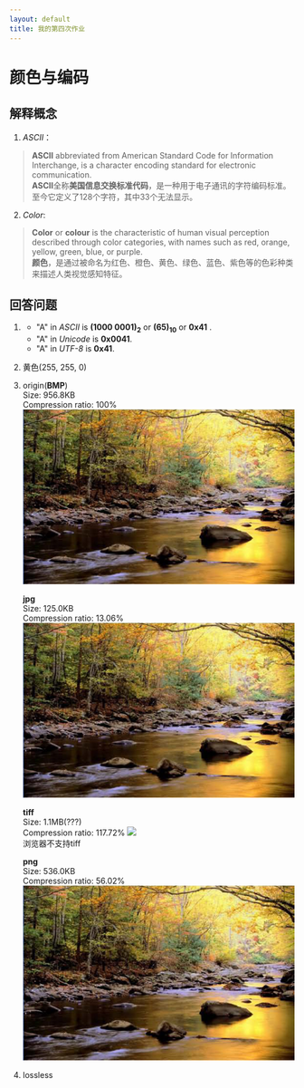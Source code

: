 ```yaml
---
layout: default
title: 我的第四次作业
---
```

# 颜色与编码

## 解释概念  
1. *ASCII*：
>**ASCII** abbreviated from American Standard Code for Information Interchange, is a character encoding standard for electronic communication.   
>**ASCII**全称**美国信息交换标准代码**，是一种用于电子通讯的字符编码标准。至今它定义了128个字符，其中33个无法显示。

2. *Color*:  
>**Color** or **colour** is the characteristic of human visual perception described through color categories, with names such as red, orange, yellow, green, blue, or purple.   
>**颜色**，是通过被命名为红色、橙色、黄色、绿色、蓝色、紫色等的色彩种类来描述人类视觉感知特征。

## 回答问题

1. * "A" in *ASCII* is **(1000 0001)<sub>2</sub>** or **(65)<sub>10</sub>** or **0x41**  .
   * "A" in *Unicode* is **0x0041**.
   * "A" in *UTF-8* is **0x41**.

2. 黄色(255, 255, 0)

3. origin(**BMP**)  
   Size: 956.8KB  
   Compression ratio: 100%
   <img src="../images/hw04/origin.bmp">

   **jpg**  
   Size: 125.0KB  
   Compression ratio: 13.06%  
   <img src="../images/hw04/origin.jpg">

   **tiff**  
   Size: 1.1MB(???)  
   Compression ratio: 117.72%
   <img src="../images/hw04/origin.tiff">  
   浏览器不支持tiff

   **png**  
   Size: 536.0KB  
   Compression ratio: 56.02%  
   <img src="../images/hw04/origin.png">

4. lossless